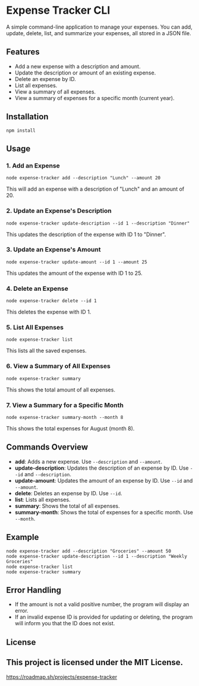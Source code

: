 # Expense Tracker CLI

A simple command-line application to manage your expenses. You can add, update, delete, list, and summarize your expenses, all stored in a JSON file.

## Features

<ul>
  <li>Add a new expense with a description and amount.</li>
  <li>Update the description or amount of an existing expense.</li>
  <li>Delete an expense by ID.</li>
  <li>List all expenses.</li>
  <li>View a summary of all expenses.</li>
  <li>View a summary of expenses for a specific month (current year).</li>
</ul>

## Installation

<pre><code>npm install</code></pre>

## Usage

### 1. Add an Expense

<pre><code>node expense-tracker add --description "Lunch" --amount 20</code></pre>

This will add an expense with a description of "Lunch" and an amount of 20.

### 2. Update an Expense's Description

<pre><code>node expense-tracker update-description --id 1 --description "Dinner"</code></pre>

This updates the description of the expense with ID 1 to "Dinner".

### 3. Update an Expense's Amount

<pre><code>node expense-tracker update-amount --id 1 --amount 25</code></pre>

This updates the amount of the expense with ID 1 to 25.

### 4. Delete an Expense

<pre><code>node expense-tracker delete --id 1</code></pre>

This deletes the expense with ID 1.

### 5. List All Expenses

<pre><code>node expense-tracker list</code></pre>

This lists all the saved expenses.

### 6. View a Summary of All Expenses

<pre><code>node expense-tracker summary</code></pre>

This shows the total amount of all expenses.

### 7. View a Summary for a Specific Month

<pre><code>node expense-tracker summary-month --month 8</code></pre>

This shows the total expenses for August (month 8).

## Commands Overview

<ul>
  <li><b>add</b>: Adds a new expense. Use <code>--description</code> and <code>--amount</code>.</li>
  <li><b>update-description</b>: Updates the description of an expense by ID. Use <code>--id</code> and <code>--description</code>.</li>
  <li><b>update-amount</b>: Updates the amount of an expense by ID. Use <code>--id</code> and <code>--amount</code>.</li>
  <li><b>delete</b>: Deletes an expense by ID. Use <code>--id</code>.</li>
  <li><b>list</b>: Lists all expenses.</li>
  <li><b>summary</b>: Shows the total of all expenses.</li>
  <li><b>summary-month</b>: Shows the total of expenses for a specific month. Use <code>--month</code>.</li>
</ul>

## Example

<pre><code>node expense-tracker add --description "Groceries" --amount 50
node expense-tracker update-description --id 1 --description "Weekly Groceries"
node expense-tracker list
node expense-tracker summary</code></pre>

## Error Handling

<ul>
  <li>If the amount is not a valid positive number, the program will display an error.</li>
  <li>If an invalid expense ID is provided for updating or deleting, the program will inform you that the ID does not exist.</li>
</ul>

## License

## This project is licensed under the MIT License.

https://roadmap.sh/projects/expense-tracker
